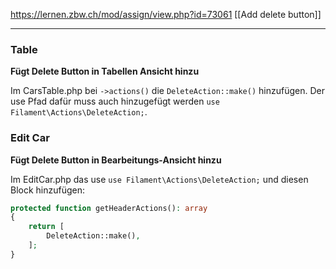 https://lernen.zbw.ch/mod/assign/view.php?id=73061
[[Add delete button]]

---
### Table
**Fügt Delete Button in Tabellen Ansicht hinzu**

Im CarsTable.php bei `->actions()` die `DeleteAction::make()` hinzufügen.
Der use Pfad dafür muss auch hinzugefügt werden `use Filament\Actions\DeleteAction;`.
### Edit Car
**Fügt Delete Button in Bearbeitungs-Ansicht hinzu**

Im EditCar.php das use `use Filament\Actions\DeleteAction;` und diesen Block hinzufügen:
```php
protected function getHeaderActions(): array
{
    return [
        DeleteAction::make(),
    ];
}
```
